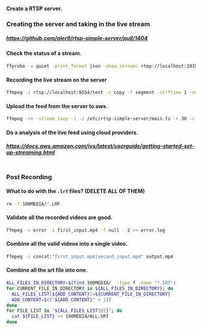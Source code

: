 #### Create a RTSP server.

### Creating the server and taking in the live stream
##### https://github.com/aler9/rtsp-simple-server/pull/1404

#### Check the status of a stream.
``` bash
ffprobe -v quiet -print_format json -show_streams rtmp://localhost:1935/test
```

#### Recording the live stream on the server
``` bash
ffmpeg -i rtsp://localhost:8554/test -c copy -f segment -strftime 1 -segment_time 3600 -segment_format mpegts /etc/rtsp-simple-server/main.ts
```

#### Upload the feed from the server to aws.
``` bash
ffmpeg -re -stream_loop -1 -i /etc/rtsp-simple-server/main.ts -r 30 -c:v libx264 -pix_fmt yuv420p -profile:v main -preset veryfast -x264opts "nal-hrd=cbr:no-scenecut" -minrate 3000 -maxrate 3000 -g 60 -c:a aac -b:a 160k -ac 2 -ar 44100 -f flv rtmps://${INGEST_ENDPOINT}:443/app/${STREAM_KEY}
```

#### Do a analysis of the live feed using cloud providers.

##### https://docs.aws.amazon.com/ivs/latest/userguide/getting-started-set-up-streaming.html

```

```

### Post Recording

#### What to do with the `.lrf` files? (DELETE ALL OF THEM)
``` bash
rm -f 100MEDIA/*.LRF
```

#### Validate all the recorded videos are good.
``` bash
ffmpeg -v error -i first_input.mp4 -f null - 2 >> error.log
```

#### Combine all the valid videos into a single video.
``` bash
ffmpeg -i concat:"first_input.mp4|second_input.mp4" output.mp4
```

#### Combine all the srt file into one.
``` bash
ALL_FILES_IN_DIRECTORY=$(find 100MEDIA/  -type f -name "*.SRT")
for CURRENT_FILE_IN_DIRECTORY in ${ALL_FILES_IN_DIRECTORY}; do
  ALL_FILES_LIST[${ADD_CONTENT}]=${CURRENT_FILE_IN_DIRECTORY}
  ADD_CONTENT=$(("${ADD_CONTENT}" + 1))
done
for FILE_LIST in "${ALL_FILES_LIST[@]}"; do
  cat ${FILE_LIST} >> 100MEDIA/ALL.SRT
done
```
